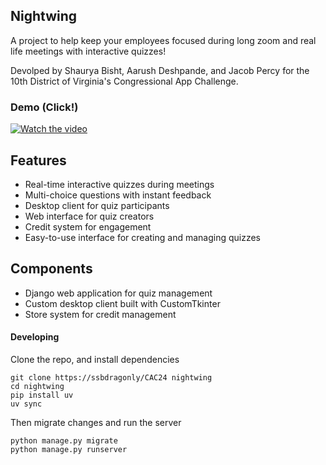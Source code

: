 ## Nightwing
A project to help keep your employees focused during long zoom and real life meetings with interactive quizzes!

Devolped by Shaurya Bisht, Aarush Deshpande, and Jacob Percy for the 10th District of Virginia's Congressional App Challenge.

### Demo (Click!)

[![Watch the video](https://img.youtube.com/vi/MAMqRrMCMKk/0.jpg)](https://www.youtube.com/watch?v=MAMqRrMCMKk)

## Features
- Real-time interactive quizzes during meetings
- Multi-choice questions with instant feedback
- Desktop client for quiz participants
- Web interface for quiz creators
- Credit system for engagement
- Easy-to-use interface for creating and managing quizzes

## Components
- Django web application for quiz management
- Custom desktop client built with CustomTkinter
- Store system for credit management

#### Developing
Clone the repo, and install dependencies
```
git clone https://ssbdragonly/CAC24 nightwing
cd nightwing
pip install uv
uv sync
```
Then migrate changes and run the server
```
python manage.py migrate
python manage.py runserver
```
